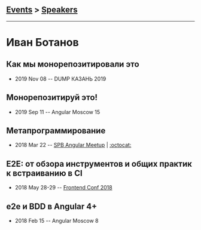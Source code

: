## [Events](../README.md) > [Speakers](../speakers.md)
---

# Иван Ботанов

## Как мы монорепозитировали это
- 2019 Nov 08 -- DUMP КАЗАНЬ 2019    
## Монорепозитируй это!
- 2019 Sep 11 -- Angular Moscow 15    
## Метапрограммирование
- 2018 Mar 22 -- [SPB Angular Meetup](https://youtu.be/JOO_Trs3X5M)   | [:octocat:](https://github.com/StressoID/custom-angular-decorators) 
## E2E: от обзора инструментов и общих практик к встраиванию в CI
- 2018 May 28-29 -- [Frontend Conf 2018](https://www.youtube.com/watch?v=iKt9Q4u1emU)    
## e2e и BDD в Angular 4+
- 2018 Feb 15 -- Angular Moscow 8    
